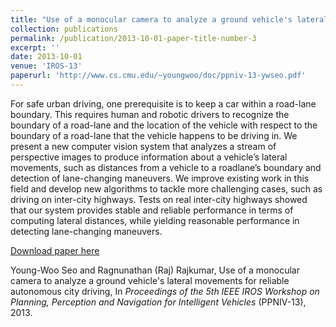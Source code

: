 ```yaml
---
title: "Use of a monocular camera to analyze a ground vehicle's lateral movements for reliable autonomous city driving"
collection: publications
permalink: /publication/2013-10-01-paper-title-number-3
excerpt: ''
date: 2013-10-01
venue: 'IROS-13'
paperurl: 'http://www.cs.cmu.edu/~youngwoo/doc/ppniv-13-ywseo.pdf'
---
```

For safe urban driving, one prerequisite is to keep
a car within a road-lane boundary. This requires human and
robotic drivers to recognize the boundary of a road-lane and
the location of the vehicle with respect to the boundary of
a road-lane that the vehicle happens to be driving in. We
present a new computer vision system that analyzes a stream
of perspective images to produce information about a vehicle’s
lateral movements, such as distances from a vehicle to a roadlane’s
boundary and detection of lane-changing maneuvers.
We improve existing work in this field and develop new
algorithms to tackle more challenging cases, such as driving on
inter-city highways. Tests on real inter-city highways showed
that our system provides stable and reliable performance in
terms of computing lateral distances, while yielding reasonable
performance in detecting lane-changing maneuvers.

[Download paper here](http://www.cs.cmu.edu/~youngwoo/doc/ppniv-13-ywseo.pdf)

Young-Woo Seo and Ragnunathan (Raj) Rajkumar, Use of a monocular camera to analyze a ground vehicle's lateral movements for reliable autonomous city driving, In <i>Proceedings of the 5th IEEE IROS Workshop on Planning, Perception and Navigation for Intelligent Vehicles</i> (PPNIV-13), 2013. 